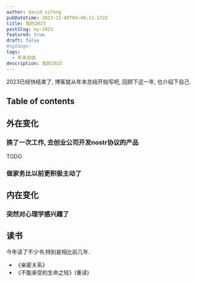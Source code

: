 ```yaml
---
author: david xifeng
pubDatetime: 2023-12-08T04:40:11.172Z
title: 我的2023
postSlug: my-2023
featured: true
draft: false
#ogImage:
tags:
  - 年末总结
description: 我的2023
---
```


2023已经快结束了, 博客就从年末总结开始写吧, 回顾下这一年, 也介绍下自己.

## Table of contents

## 外在变化

### 换了一次工作, 去创业公司开发nostr协议的产品

TODO

### 做家务比以前更积极主动了

## 内在变化

### 突然对心理学感兴趣了

## 读书

今年读了不少书,特别是相比前几年.

- 《亲密关系》
- 《不能承受的生命之轻》(重读)
